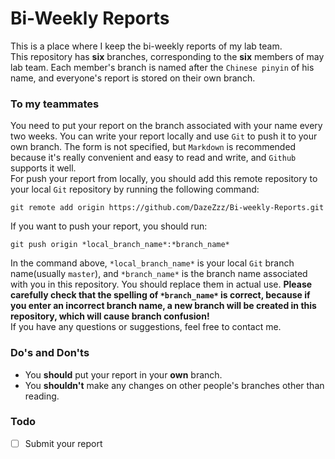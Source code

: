 # Bi-Weekly Reports
This is a place where I keep the bi-weekly reports of my lab team.\
This repository has **six** branches, corresponding to the **six** members of may lab team. Each member's branch is named after the `Chinese pinyin` of his name, and everyone's report is stored on their own branch.

### To my teammates
You need to put your report on the branch associated with your name every two weeks. You can write your report locally and use `Git` to push it to your own branch. The form is not specified, but `Markdown` is recommended because it's really convenient and easy to read and write, and `Github` supports it well.\
For push your report from locally, you should add this remote repository to your local `Git` repository by running the following command:
```
git remote add origin https://github.com/DazeZzz/Bi-weekly-Reports.git
```

If you want to push your report, you should run:
```
git push origin *local_branch_name*:*branch_name*
```
In the command above, `*local_branch_name*` is your local `Git` branch name(usually `master`), and `*branch_name*` is the branch name associated with you in this repository. You should replace them in actual use. **Please carefully check that the spelling of `*branch_name*` is correct, because if you enter an incorrect branch name, a new branch will be created in this repository, which will cause branch confusion!**\
If you have any questions or suggestions, feel free to contact me.

### Do's and Don'ts
* You **should** put your report in your **own** branch.
* You **shouldn't** make any changes on other people's branches other than reading.

### Todo
- [ ] Submit your report
